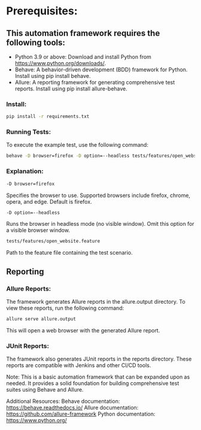 # Prerequisites:
## This automation framework requires the following tools:

* Python 3.9 or above: Download and install Python from https://www.python.org/downloads/.
* Behave: A behavior-driven development (BDD) framework for Python. Install using pip install behave.
* Allure: A reporting framework for generating comprehensive test reports. Install using pip install allure-behave.

### Install:
```Bash
pip install -r requirements.txt
``` 
### Running Tests:
To execute the example test, use the following command:

```Bash
behave -D browser=firefox -D option=--headless tests/features/open_website.feature
``` 

### Explanation:

```Bash
-D browser=firefox 
``` 
Specifies the browser to use. Supported browsers include firefox, chrome, opera, and edge. Default is firefox.
```Bash
-D option=--headless 
``` 
Runs the browser in headless mode (no visible window). Omit this option for a visible browser window.
```Bash
tests/features/open_website.feature
 ``` 
Path to the feature file containing the test scenario.

## Reporting
### Allure Reports:

The framework generates Allure reports in the allure.output directory. To view these reports, run the following command:

```Bash
allure serve allure.output
 ``` 
This will open a web browser with the generated Allure report.

### JUnit Reports:

The framework also generates JUnit reports in the reports directory. These reports are compatible with Jenkins and other CI/CD tools.

Note:
This is a basic automation framework that can be expanded upon as needed. It provides a solid foundation for building comprehensive test suites using Behave and Allure.

Additional Resources:
Behave documentation: https://behave.readthedocs.io/
Allure documentation: https://github.com/allure-framework
Python documentation: https://www.python.org/
